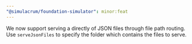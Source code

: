 ```yaml
---
"@simulacrum/foundation-simulator": minor:feat
---
```


We now support serving a directly of JSON files through file path routing. Use `serveJsonFiles` to specify the folder which contains the files to serve.
